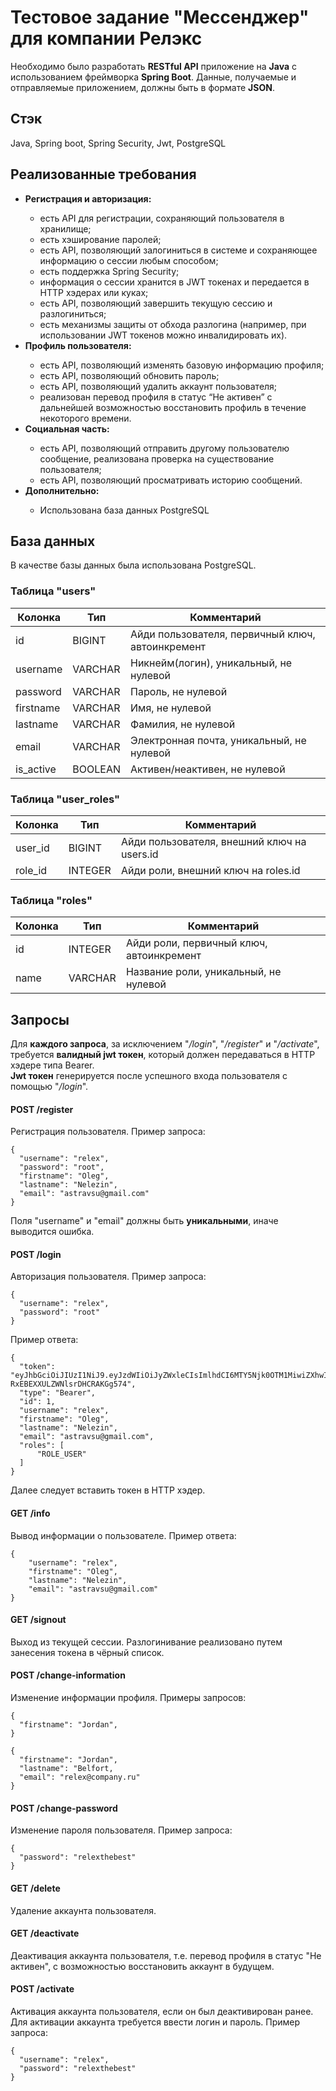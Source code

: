 # Тестовое задание "Мессенджер" для компании Релэкс
Необходимо было разработать <b>RESTful API</b> приложение на <b>Java</b> с использованием фреймворка <b>Spring Boot</b>. Данные, получаемые и отправляемые приложением, должны быть в формате <b>JSON</b>.
## Стэк
Java, Spring boot, Spring Security, Jwt, PostgreSQL
## Реализованные требования
<ul>
  <li><b>Регистрация и авторизация:</b></li>
    <ul>
      <li>есть API для регистрации, сохраняющий пользователя в хранилище;</li>
      <li>есть хэширование паролей;</li>
      <li>есть API, позволяющий залогиниться в системе и сохраняющее информацию о сессии любым способом;</li>
      <li>есть поддержка Spring Security;
      <li>информация о сессии хранится в JWT токенах и передается в HTTP хэдерах или куках;</li>
      <li>есть API, позволяющий завершить текущую сессию и разлогиниться;</li>
      <li>есть механизмы защиты от обхода разлогина (например, при использовании JWT токенов можно инвалидировать их).</li>
    </ul>
  <li><b>Профиль пользователя:</b></li>
    <ul>
      <li>есть API, позволяющий изменять базовую информацию профиля;</li>
      <li>есть API, позволяющий обновить пароль;</li>
      <li>есть API, позволяющий удалить аккаунт пользователя;</li>
      <li>реализован перевод профиля в статус “Не активен” с дальнейшей возможностью восстановить профиль в течение некоторого времени.</li>
    </ul>
  <li><b>Социальная часть:</b></li>                 
    <ul>
      <li>есть API, позволяющий отправить другому пользователю сообщение, реализована проверка на существование пользователя;</li>
      <li>есть API, позволяющий просматривать историю сообщений.</li>
    </ul>
  <li><b>Дополнительно:</b></li>
    <ul>
      <li>Использована база данных PostgreSQL</li>
    </ul>
</ul>

## База данных
В качестве базы данных была использована PostgreSQL.
### Таблица "users"
| Колонка   | Тип     | Комментарий                                      |
|-----------|---------|--------------------------------------------------|
| id        | BIGINT  | Айди пользователя, первичный ключ, автоинкремент |
| username  | VARCHAR | Никнейм(логин), уникальный, не нулевой           |
| password  | VARCHAR | Пароль, не нулевой                               |
| firstname | VARCHAR | Имя, не нулевой                                  |
| lastname  | VARCHAR | Фамилия, не нулевой                              |
| email     | VARCHAR | Электронная почта, уникальный, не нулевой        |
| is_active | BOOLEAN | Активен/неактивен, не нулевой                    |

### Таблица "user_roles"
| Колонка   | Тип     | Комментарий                                 |
|-----------|---------|---------------------------------------------|
| user_id   | BIGINT  | Айди пользователя, внешний ключ на users.id |
| role_id   | INTEGER | Айди роли, внешний ключ на roles.id         |

### Таблица "roles"
| Колонка   | Тип     | Комментарий                              |
|-----------|---------|------------------------------------------|
| id        | INTEGER | Айди роли, первичный ключ, автоинкремент |
| name      | VARCHAR | Название роли, уникальный, не нулевой    |

## Запросы
Для <b>каждого запроса</b>, за исключением "<i>/login</i>", "<i>/register</i>" и "<i>/activate</i>", требуется <b>валидный jwt токен</b>, который должен передаваться в HTTP хэдере типа Bearer.<br>
<b>Jwt токен</b> генерируется после успешного входа пользователя с помощью "<i>/login</i>".
#### POST /register
Регистрация пользователя. Пример запроса:
```
{
  "username": "relex",
  "password": "root",
  "firstname": "Oleg",
  "lastname": "Nelezin",
  "email": "astravsu@gmail.com" 
}
```
Поля "username" и "email" должны быть <b>уникальными</b>, иначе выводится ошибка.
#### POST /login
Авторизация пользователя. Пример запроса:
```
{
  "username": "relex",
  "password": "root"
}
```
Пример ответа:
```
{
  "token": "eyJhbGciOiJIUzI1NiJ9.eyJzdWIiOiJyZWxleCIsImlhdCI6MTY5Njk0OTM1MiwiZXhwIjoxNjk2OTQ5OTUyfQ.g7zW6XOmz8T3opJl-RxEBEXXULZWNlsrDHCRAKGg574",
  "type": "Bearer",
  "id": 1,
  "username": "relex",
  "firstname": "Oleg",
  "lastname": "Nelezin",
  "email": "astravsu@gmail.com",
  "roles": [
      "ROLE_USER"
  ]
}
```
Далее следует вставить токен в HTTP хэдер.
#### GET /info
Вывод информации о пользователе. Пример ответа:
```
{
    "username": "relex",
    "firstname": "Oleg",
    "lastname": "Nelezin",
    "email": "astravsu@gmail.com"
}
```
#### GET /signout 
Выход из текущей сессии.
Разлогинивание реализовано путем занесения токена в чёрный список.
#### POST /change-information
Изменение информации профиля. Примеры запросов:
```
{
  "firstname": "Jordan",
}
```
```
{
  "firstname": "Jordan",
  "lastname": "Belfort,
  "email": "relex@company.ru"
}
```
#### POST /change-password
Изменение пароля пользователя. Пример запроса:
```
{
  "password": "relexthebest"
}
```
#### GET /delete
Удаление аккаунта пользователя.
#### GET /deactivate
Деактивация аккаунта пользователя, т.е. перевод профиля в статус "Не активен", с возможностью восстановить аккаунт в будущем.
#### POST /activate
Активация аккаунта пользователя, если он был деактивирован ранее. Для активации аккаунта требуется ввести логин и пароль. Пример запроса:
```
{
  "username": "relex",
  "password": "relexthebest"
}
```
